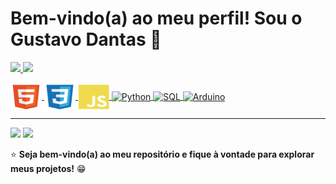 # Bem-vindo(a) ao meu perfil! Sou o Gustavo Dantas 🚀

<div>
   <a href="https://github.com/GustavinhoDantas">
   <img height="180em" src="https://github-readme-stats.vercel.app/api?username=GustavinhoDantas&show_icons=true&theme=dark&include_all_commits=true&count_private=true"/>
   <img height="180em" src="https://github-readme-stats.vercel.app/api/top-langs/?username=GustavinhoDantas&layout=compact&langs_count=6&theme=dark"/>
</div>

<div style="display: inline_block"><br>
  <img align="center" alt="HTML" height="40" width="50" src="https://raw.githubusercontent.com/devicons/devicon/master/icons/html5/html5-original.svg">
  <img align="center" alt="CSS" height="40" width="50" src="https://raw.githubusercontent.com/devicons/devicon/master/icons/css3/css3-original.svg">
  <img align="center" alt="JavaScript" height="40" width="50" src="https://raw.githubusercontent.com/devicons/devicon/master/icons/javascript/javascript-plain.svg">
  <img align="center" alt="Python" height="40" width="50" src="https://cdn.jsdelivr.net/gh/devicons/devicon/icons/python/python-original.svg">
  <img align="center" alt="SQL" height="40" width="50" src="https://cdn-icons-png.flaticon.com/512/4492/4492311.png">
  <img align="center" alt="Arduino" height="40" width="50" src="https://cdn.jsdelivr.net/gh/devicons/devicon/icons/arduino/arduino-original.svg" />
</div>

---

<div> 
  <a href="https://www.linkedin.com/in/gustavodantas05" target="_blank"><img src="https://img.shields.io/badge/-LinkedIn-%230077B5?style=for-the-badge&logo=linkedin&logoColor=white" target="_blank"></a> 
  <a href="mailto:dantasgustavo933@gmail.com"><img src="https://img.shields.io/badge/-Email-%23333?style=for-the-badge&logo=gmail&logoColor=white" target="_blank"></a>
</div>

⭐️ **Seja bem-vindo(a) ao meu repositório e fique à vontade para explorar meus projetos!** 😁
